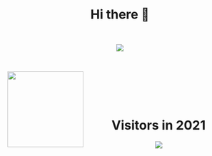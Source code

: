 <h1 align="center"> Hi there 👋    </h1>

<br />

<p align="center">
<img src="https://github-profile-trophy.vercel.app/?username=trimpsuz&theme=juicyfresh&margin-w=15&margin-h=15&column=7" /></a>
</p>

<br />

<p align="center">
<div>
<img height="170" align="left" src="https://github-readme-stats.vercel.app/api?username=trimpsuz&count_private=true&theme=radical" />
<br />
<br />
</div>
</p>

<br />

<h1 align="center">Visitors in 2021</h1>
<div  align="center">
<img align="center" src="https://profile-counter.glitch.me/Trimpsuz/count.svg" />
</div>
